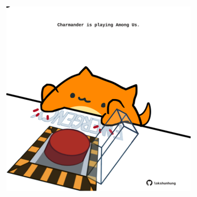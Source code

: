 <!-- built at 13/06/2022, 24:01:24 UTC -->
<p align="center">
  <img width="500" height="500" src="./ReadmeImage.svg">
</p>
